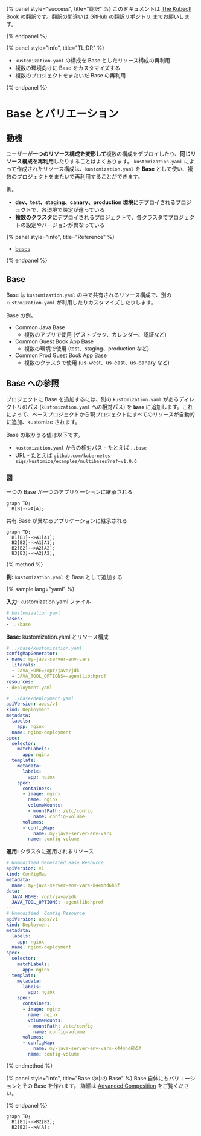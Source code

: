 {% panel style="success", title="翻訳" %}
このドキュメントは [The Kubectl Book](https://kubectl.docs.kubernetes.io/) の翻訳です。翻訳の間違いは [GitHub の翻訳リポジトリ](https://github.com/FujiHaruka/kubectl-book-ja/issues) までお願いします。

{% endpanel %}

{% panel style="info", title="TL;DR" %}

- `kustomization.yaml` の構成を Base としたリソース構成の再利用
- 複数の環境向けに Base をカスタマイズする
- 複数のプロジェクトをまたいだ Base の再利用

{% endpanel %}

# Base とバリエーション

## 動機

ユーザーが**一つのリソース構成を変形して**複数の構成をデプロイしたり、**同じリソース構成を再利用**したりすることはよくあります。
`kustomization.yaml` によって作成されたリソース構成は、`kustomization.yaml` を **Base** として使い、複数のプロジェクトをまたいで再利用することができます。

例。

- **dev、test、staging、canary、production 環境**にデプロイされるプロジェクトで、各環境で設定が違っている
- **複数のクラスタ**にデプロイされるプロジェクトで、各クラスタでプロジェクトの設定やバージョンが異なっている

{% panel style="info", title="Reference" %}

- [bases](../reference/kustomize.md#bases)

 {% endpanel %}

## Base

Base は `kustomization.yaml` の中で共有されるリソース構成で、別の `kustomization.yaml` が利用したりカスタマイズしたりします。

Base の例。

- Common Java Base
  - 複数のアプリで使用 (ゲストブック、カレンダー、認証など)
- Common Guest Book App Base
  - 複数の環境で使用 (test、staging、production など)
- Common Prod Guest Book App Base
  - 複数のクラスタで使用 (us-west、us-east、us-canary など)

## Base への参照

プロジェクトに Base を追加するには、別の `kustomization.yaml` があるディレクトリのパス (`kustomization.yaml` への相対パス) を **`base`** に追加します。これによって、ベースプロジェクトから現プロジェクトにすべてのリソースが自動的に追加、kustomize されます。

Base の取りうる値は以下です。

- `kustomization.yaml` からの相対パス - たとえば `..base`
- URL - たとえば `github.com/kubernetes-sigs/kustomize/examples/multibases?ref=v1.0.6`

### 図

一つの Base が一つのアプリケーションに継承される

```mermaid
graph TD;
  B[B]-->A[A];
```

共有 Base が異なるアプリケーションに継承される

```mermaid
graph TD;
  B1[B1]-->A1[A1];
  B2[B2]-->A1[A1];
  B2[B2]-->A2[A2];
  B3[B3]-->A2[A2];
```

{% method %}

**例:** `kustomization.yaml` を Base として追加する

{% sample lang="yaml" %}

**入力:** kustomization.yaml ファイル

```yaml
# kustomization.yaml
bases:
- ../base
```

**Base:** kustomization.yaml とリソース構成

```yaml
# ../base/kustomization.yaml
configMapGenerator:
- name: my-java-server-env-vars
  literals:	
  - JAVA_HOME=/opt/java/jdk
  - JAVA_TOOL_OPTIONS=-agentlib:hprof
resources:
- deployment.yaml
```

```yaml
# ../base/deployment.yaml
apiVersion: apps/v1
kind: Deployment
metadata:
  labels:
    app: nginx
  name: nginx-deployment
spec:
  selector:
    matchLabels:
      app: nginx
  template:
    metadata:
      labels:
        app: nginx
    spec:
      containers:
      - image: nginx
        name: nginx
        volumeMounts:
        - mountPath: /etc/config
          name: config-volume
      volumes:
      - configMap:
          name: my-java-server-env-vars
        name: config-volume
```

**適用:** クラスタに適用されるリソース

```yaml
# Unmodified Generated Base Resource
apiVersion: v1
kind: ConfigMap
metadata:
  name: my-java-server-env-vars-k44mhd6h5f
data:
  JAVA_HOME: /opt/java/jdk
  JAVA_TOOL_OPTIONS: -agentlib:hprof
---
# Unmodified  Config Resource
apiVersion: apps/v1
kind: Deployment
metadata:
  labels:
    app: nginx
  name: nginx-deployment
spec:
  selector:
    matchLabels:
      app: nginx
  template:
    metadata:
      labels:
        app: nginx
    spec:
      containers:
      - image: nginx
        name: nginx
        volumeMounts:
        - mountPath: /etc/config
          name: config-volume
      volumes:
      - configMap:
          name: my-java-server-env-vars-k44mhd6h5f
        name: config-volume
```

{% endmethod %}

{% panel style="info", title="Base の中の Base" %}
Base 自体にもバリエーションとその Base を作れます。
詳細は [Advanced Composition](../app_composition_and_deployment/structure_multi_tier_apps.md) をご覧ください。

{% endpanel %}

```mermaid
graph TD;
  B1[B1]-->B2[B2];
  B2[B2]-->A[A];
```
